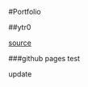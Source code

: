 #Portfolio 

##ytr0

[source](https://github.com/ytr0/ytr0.github.io)

###github pages test

update
